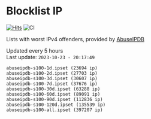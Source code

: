 # Blocklist IP

[![Hits](https://hits.seeyoufarm.com/api/count/incr/badge.svg?url=https%3A%2F%2Fgithub.com%2Fborestad%2Fblocklist-ip%2F&count_bg=%2379C83D&title_bg=%23555555&icon=&icon_color=%23E7E7E7&title=hits&edge_flat=false)](https://hits.seeyoufarm.com)  ![CI](https://img.shields.io/github/workflow/status/borestad/blocklist-ip/CI?style=flat-square)

Lists with worst IPv4 offenders, provided by [AbuseIPDB](https://www.abuseipdb.com/)

<!-- FOOTER-PLACEHOLDER -->
Updated every 5 hours<br>
Last update: `2023-10-23 - 20:17:49`
```
abuseipdb-s100-1d.ipset (23694 ip)
abuseipdb-s100-2d.ipset (27703 ip)
abuseipdb-s100-3d.ipset (30607 ip)
abuseipdb-s100-7d.ipset (37676 ip)
abuseipdb-s100-30d.ipset (63288 ip)
abuseipdb-s100-60d.ipset (89091 ip)
abuseipdb-s100-90d.ipset (112836 ip)
abuseipdb-s100-120d.ipset (135539 ip)
abuseipdb-s100-all.ipset (397207 ip)
```
